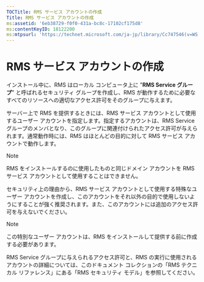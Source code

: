 ```yaml
---
TOCTitle: RMS サービス アカウントの作成
Title: RMS サービス アカウントの作成
ms:assetid: '6eb38729-f0f0-431a-bc8c-17102cf175d8'
ms:contentKeyID: 18122200
ms:mtpsurl: 'https://technet.microsoft.com/ja-jp/library/Cc747546(v=WS.10)'
---
```


RMS サービス アカウントの作成
=============================

インストール中に、RMS はローカル コンピュータ上に "**RMS Service グループ**" と呼ばれるセキュリティ グループを作成し、RMS が動作するために必要なすべてのリソースへの適切なアクセス許可をそのグループに与えます。

サーバー上で RMS を提供するときには、RMS サービス アカウントとして使用するユーザー アカウントを指定します。指定するアカウントは、RMS Service グループのメンバとなり、このグループに関連付けられたアクセス許可が与えられます。通常動作時には、RMS はほとんどの目的に対して RMS サービス アカウントで動作します。

> [!NOTE]
> RMS をインストールするのに使用したものと同じドメイン アカウントを RMS サービス アカウントとして使用することはできません。 

セキュリティ上の理由から、RMS サービス アカウントとして使用する特殊なユーザー アカウントを作成し、このアカウントをそれ以外の目的で使用しないようにすることが強く推奨されます。また、このアカウントには追加のアクセス許可を与えないでください。

> [!NOTE]  
>  この特別なユーザー アカウントは、RMS をインストールして提供する前に作成する必要があります。 

RMS Service グループに与えられるアクセス許可と、RMS の実行に使用されるアカウントの詳細については、このドキュメント コレクションの「RMS テクニカル リファレンス」にある「RMS セキュリティ モデル」を参照してください。
